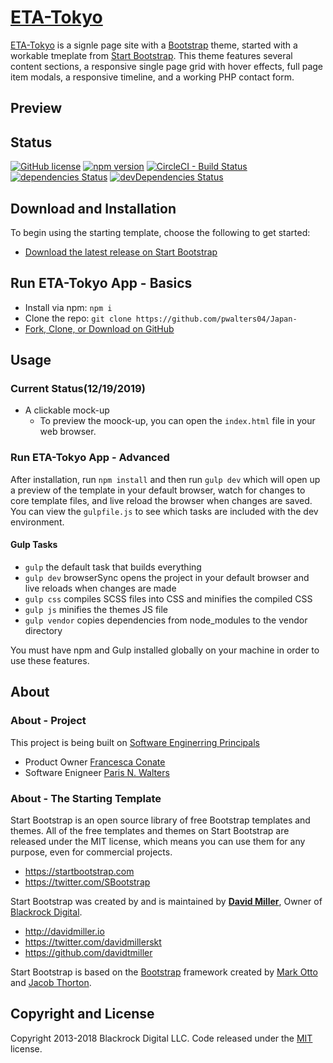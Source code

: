 # [ETA-Tokyo](#)


[ETA-Tokyo](#) is a signle page site with a [Bootstrap](http://getbootstrap.com/) theme, started with a workable tmeplate from [Start Bootstrap](http://startbootstrap.com/). This theme features several content sections, a responsive single page grid with hover effects, full page item modals, a responsive timeline, and a working PHP contact form.

## Preview

## Status

[![GitHub license](https://img.shields.io/badge/license-MIT-blue.svg)](https://raw.githubusercontent.com/BlackrockDigital/startbootstrap-agency/master/LICENSE)
[![npm version](https://img.shields.io/npm/v/startbootstrap-agency.svg)](https://www.npmjs.com/package/startbootstrap-agency)
[![CircleCI - Build Status](https://circleci.com/gh/pwalters04/Japan-/tree/master.svg?style=svg)](https://circleci.com/gh/pwalters04/Japan-/tree/master)
[![dependencies Status](https://david-dm.org/BlackrockDigital/startbootstrap-agency/status.svg)](https://david-dm.org/BlackrockDigital/startbootstrap-agency)
[![devDependencies Status](https://david-dm.org/BlackrockDigital/startbootstrap-agency/dev-status.svg)](https://david-dm.org/BlackrockDigital/startbootstrap-agency?type=dev)

## Download and Installation

To begin using the starting template, choose the following to get started:
* [Download the latest release on Start Bootstrap](https://startbootstrap.com/template-overviews/agency/)

## Run ETA-Tokyo App - Basics
* Install via npm: `npm i `
* Clone the repo: `git clone https://github.com/pwalters04/Japan-`
* [Fork, Clone, or Download on GitHub](https://github.com/pwalters04/Japan-)

## Usage

### Current Status(12/19/2019)

* A clickable mock-up
    * To preview the moock-up, you can open the `index.html` file in your web browser.

### Run ETA-Tokyo App - Advanced

After installation, run `npm install` and then run `gulp dev` which will open up a preview of the template in your default browser, watch for changes to core template files, and live reload the browser when changes are saved. You can view the `gulpfile.js` to see which tasks are included with the dev environment.

#### Gulp Tasks

- `gulp` the default task that builds everything
- `gulp dev` browserSync opens the project in your default browser and live reloads when changes are made
- `gulp css` compiles SCSS files into CSS and minifies the compiled CSS
- `gulp js` minifies the themes JS file
- `gulp vendor` copies dependencies from node_modules to the vendor directory

You must have npm and Gulp installed globally on your machine in order to use these features.

## About

### About - Project

This project is being built on [Software Enginerring Principals](https://www.ieee.org/membership-catalog/productdetail/showProductDetailPage.html?product=CMYSE700)  

* Product Owner [Francesca Conate](#)
* Software Enigneer [Paris N. Walters](https://www.linkedin.com/in/pariswalters)

### About - The Starting Template

Start Bootstrap is an open source library of free Bootstrap templates and themes. All of the free templates and themes on Start Bootstrap are released under the MIT license, which means you can use them for any purpose, even for commercial projects.

* https://startbootstrap.com
* https://twitter.com/SBootstrap

Start Bootstrap was created by and is maintained by **[David Miller](http://davidmiller.io/)**, Owner of [Blackrock Digital](http://blackrockdigital.io/).

* http://davidmiller.io
* https://twitter.com/davidmillerskt
* https://github.com/davidtmiller

Start Bootstrap is based on the [Bootstrap](http://getbootstrap.com/) framework created by [Mark Otto](https://twitter.com/mdo) and [Jacob Thorton](https://twitter.com/fat).

## Copyright and License

Copyright 2013-2018 Blackrock Digital LLC. Code released under the [MIT](https://github.com/BlackrockDigital/startbootstrap-agency/blob/gh-pages/LICENSE) license.
